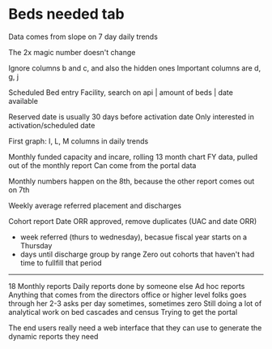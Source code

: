 # Beds needed tab

Data comes from slope on 7 day daily trends

The 2x magic number doesn't change

Ignore columns b and c, and also the hidden ones
Important columns are d, g, j

Scheduled Bed entry
Facility, search on api | amount of beds | date available

Reserved date is usually 30 days before activation date
Only interested in activation/scheduled date

First graph: I, L, M columns in daily trends

Monthly funded capacity and incare, rolling 13 month chart
FY data, pulled out of the monthly report
Can come from the portal data

Monthly numbers happen on the 8th, because the other report comes out on 7th

Weekly average referred placement and discharges

Cohort report
Date ORR approved, remove duplicates (UAC and date ORR)
* week referred (thurs to wednesday), becasue fiscal year starts on a Thursday
* days until discharge
group by range
Zero out cohorts that haven't had time to fullfill that period

--------

18 Monthly reports
Daily reports done by someone else
Ad hoc reports
Anything that comes from the directors office or higher level folks goes through her
2-3 asks per day sometimes, sometimes zero
Still doing a lot of analytical work on bed cascades and census
Trying to get the portal

The end users really need a web interface that they can use to generate the dynamic reports they need
